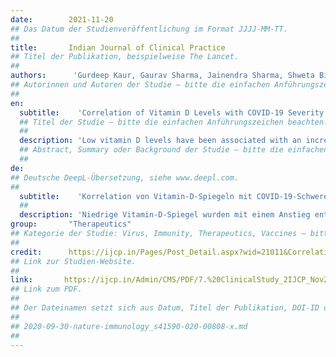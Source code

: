 ```yaml
---
date:        2021-11-20
## Das Datum der Studienveröffentlichung im Format JJJJ-MM-TT.
##
title:       Indian Journal of Clinical Practice
## Titel der Publikation, beispielweise The Lancet.
##
authors:      'Gurdeep Kaur, Gaurav Sharma, Jainendra Sharma, Shweta Biyani & Ranjna Veerwal'
## Autorinnen und Autoren der Studie – bitte die einfachen Anführungszeichen beachten!
##
en:
  subtitle:    'Correlation of Vitamin D Levels with COVID-19 Severity and Outcome'
  ## Titel der Studie – bitte die einfachen Anführungszeichen beachten!
  ##
  description: 'Low vitamin D levels have been associated with an increase in inflammatory cytokines and a significantly increased risk of pneumonia and viral upper respiratory tract infections. Vitamin D deficiency is associated with an increase in thrombotic episodes, which are frequently observed in coronavirus disease 2019 (COVID-19). These conditions are reported to carry a higher mortality in COVID-19. So, we conducted a study to prove the correlation of vitamin D levels with COVID-19 infection and severity. The present study was conducted at RNT Medical College, Udaipur, Rajasthan. This study was done over a period of 2 months after getting approval from Institutional Ethics Committee. Written and informed consent was obtained from patients. In this study, 81 patients admitted in COVID wards and ICU, with COVID reverse transcriptase-polymerase chain reaction (RT-PCR) positive reports were included. Out of a total 81 patients, 37 (45.7%) were in the 41-60 years age group, 29 (35.8%) were more than 60 years of age and 15 (18.5%) were less than 40 years of age. Seventeen patients had severe vitamin D deficiency, 27 patients had moderate vitamin D deficiency, 20 patients had mild vitamin D deficiency and 17 patients had normal vitamin D level. Out of 17 patients who had severe vitamin D deficiency, 11 (64.7%) patients required invasive mechanical ventilation and out of these 17 patients, 13 (76.47%) patients died. Out of 17 patients who had normal level of vitamin D, 16 (94.1%) maintained SpO2 at room air and only 1 patient required invasive mechanical ventilation. As the level of vitamin D increased from severely low to normal level, requirement of high oxygen support decreased and SpO2 at room air increased. Mean of vitamin D among the patients who died was 10.4963 while mean of vitamin D level among patients who survived and were discharged was 27.2362. All 17 patients who had normal level of vitamin D were discharged from the hospital. Mean of serum ferritin and mean of interleukin (IL)-6 was high in patients who died and low in patients who were discharged. Vitamin D level plays an important role in COVID-19 disease. Vitamin D have significant role in protection from severe form of disease.'
  ## Abstract, Summary oder Background der Studie – bitte die einfachen Anführungszeichen beachten!
  ##
de: 
## Deutsche DeepL-Übersetzung, siehe www.deepl.com.
##
  subtitle:    'Korrelation von Vitamin-D-Spiegeln mit COVID-19-Schweregrad und Verlauf'
  ##
  description: 'Niedrige Vitamin-D-Spiegel wurden mit einem Anstieg entzündlicher Zytokine und einem deutlich erhöhten Risiko für Lungenentzündungen und virale Infektionen der oberen Atemwege in Verbindung gebracht. Vitamin-D-Mangel wird mit einer Zunahme thrombotischer Episoden in Verbindung gebracht, die häufig bei Coronavirus-Erkrankungen 2019 (COVID-19) beobachtet werden. Es wird berichtet, dass diese Erkrankungen bei COVID-19 mit einer höheren Sterblichkeit einhergehen. Daher haben wir eine Studie durchgeführt, um den Zusammenhang zwischen dem Vitamin-D-Spiegel und der COVID-19-Infektion und deren Schweregrad nachzuweisen. Die vorliegende Studie wurde am RNT Medical College, Udaipur, Rajasthan, durchgeführt. Diese Studie wurde über einen Zeitraum von 2 Monaten durchgeführt, nachdem sie von der Ethikkommission der Einrichtung genehmigt worden war. Die schriftliche Zustimmung der Patienten wurde eingeholt. In die Studie wurden 81 Patienten eingeschlossen, die auf COVID-Stationen und der Intensivstation aufgenommen wurden und bei denen ein positiver COVID-Reverse-Transkriptase-Polymerase-Kettenreaktion (RT-PCR)-Befund vorlag. Von den insgesamt 81 Patienten zählten 37 (45,7 %) zur Altersgruppe 41-60 Jahre, 29 (35,8 %) waren älter als 60 Jahre und 15 (18,5 %) waren jünger als 40 Jahre. 17 Patienten hatten einen schweren Vitamin-D-Mangel, 27 Patienten einen mäßigen Vitamin-D-Mangel, 20 Patienten einen leichten Vitamin-D-Mangel und 17 Patienten einen normalen Vitamin-D-Spiegel. Von den 17 Patienten mit schwerem Vitamin-D-Mangel mussten 11 (64,7 %) invasiv mechanisch beatmet werden, und von diesen 17 Patienten starben 13 (76,47 %). Von den 17 Patienten mit normalem Vitamin-D-Spiegel hielten 16 (94,1 %) den SpO2-Wert bei Raumluft, und nur 1 Patient musste invasiv beatmet werden. Mit dem Anstieg des Vitamin-D-Spiegels von einem sehr niedrigen zu einem normalen Wert nahm der Bedarf an hoher Sauerstoffunterstützung ab und der SpO2-Wert bei Raumluft stieg. Der Mittelwert des Vitamin-D-Spiegels bei den Patienten, die starben, betrug 10,4963, während der Mittelwert des Vitamin-D-Spiegels bei den Patienten, die überlebten und entlassen wurden, 27,2362 betrug. Alle 17 Patienten, die normale Vitamin-D-Werte aufwiesen, wurden aus dem Krankenhaus entlassen. Der Mittelwert von Serumferritin und Interleukin (IL)-6 war bei den Patienten, die starben, hoch und bei den Patienten, die entlassen wurden, niedrig. Der Vitamin-D-Spiegel spielt eine wichtige Rolle bei der COVID-19-Krankheit. Vitamin D spielt eine wichtige Rolle beim Schutz vor einer schweren Form der Krankheit.'
group:       "Therapeutics"
## Kategorie der Studie: Virus, Immunity, Therapeutics, Vaccines – bitte die Anführungszeichen beachten!
##
credit:      https://ijcp.in/Pages/Post_Detail.aspx?wid=21011&Correlation%20of%20Vitamin%20D%20Levels%20with%20COVID-19%20Severity%20and%20Outcome
## Link zur Studien-Website.
##
link:       https://ijcp.in/Admin/CMS/PDF/7.%20ClinicalStudy_2IJCP_Nov2021.pdf
## Link zum PDF.
##
## Der Dateinamen setzt sich aus Datum, Titel der Publikation, DOI-ID der Studie (nach dem letzten Slash) und der Dateiendung zusammen. Bitte den Unterstrich vor der DOI-ID beachten!
##
## 2020-09-30-nature-immunology_s41590-020-00808-x.md
##
---
```

<object data="{{ page.link }}" style='height:calc(100vh - 400px); width: 100%' type='application/pdf'></object>